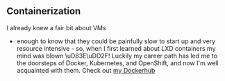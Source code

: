 ## Containerization


I already knew a fair bit about VMs 
- enough to know that they could be painfully slow to start up and very resource intensive - 
so, when I first learned about LXD containers my mind was blown \uD83E\uDD2F! 
Luckily my career path has led me to the doorsteps of Docker, Kubernetes, and OpenShift, 
and now I'm well acquainted with them. 
Check out [my Dockerhub](https://hub.docker.com/u/sansarip!)